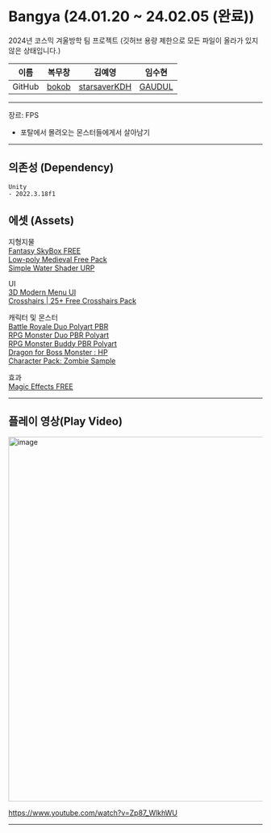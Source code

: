 # Bangya (24.01.20 ~ 24.02.05 (완료))
2024년 코스믹 겨울방학 팀 프로젝트
(깃허브 용량 제한으로 모든 파일이 올라가 있지 않은 상태입니다.)

| 이름 | 복무창                                  | 김예영                                                | 임수현                                     |  
| --- | --------------------------------------- | ------------------------------------------           | ------------------------------------------ |  
|GitHub| [bokob](https://github.com/bokob)      | [starsaverKDH](https://github.com/starsaverKDH)      | [GAUDUL](https://github.com/GAUDUL) |  
___  

장르: FPS
- 포탈에서 몰려오는 몬스터들에게서 살아남기  
___
## 의존성 (Dependency)
```
Unity
- 2022.3.18f1
```
  
## 에셋 (Assets)
지형지물  
[Fantasy SkyBox FREE](https://assetstore.unity.com/packages/2d/textures-materials/sky/fantasy-skybox-free-18353)  
[Low-poly Medieval Free Pack](https://assetstore.unity.com/packages/3d/environments/low-poly-medieval-free-pack-253520)  
[Simple Water Shader URP](https://assetstore.unity.com/packages/2d/textures-materials/water/simple-water-shader-urp-191449)  

UI  
[3D Modern Menu UI](https://assetstore.unity.com/packages/tools/gui/3d-modern-menu-ui-116144)  
[Crosshairs | 25+ Free Crosshairs Pack](https://assetstore.unity.com/packages/2d/gui/icons/crosshairs-25-free-crosshairs-pack-216732)

캐릭터 및 몬스터  
[Battle Royale Duo Polyart PBR](https://assetstore.unity.com/packages/3d/characters/humanoids/battle-royale-duo-polyart-pbr-185080)  
[RPG Monster Duo PBR Polyart](https://assetstore.unity.com/packages/3d/characters/creatures/rpg-monster-duo-pbr-polyart-157762)  
[RPG Monster Buddy PBR Polyart](https://assetstore.unity.com/packages/3d/characters/creatures/rpg-monster-buddy-pbr-polyart-253961)  
[Dragon for Boss Monster : HP](https://assetstore.unity.com/packages/3d/characters/creatures/dragon-for-boss-monster-hp-79398)  
[Character Pack: Zombie Sample](https://assetstore.unity.com/packages/3d/characters/humanoids/fantasy/character-pack-zombie-sample-131604)  

효과  
[Magic Effects FREE](https://assetstore.unity.com/packages/vfx/particles/spells/magic-effects-free-247933)  

___  
## 플레이 영상(Play Video)  
<img width="723" alt="image" src="https://github.com/CBNU-COSMIC/Bangya/assets/85085804/fe4838bb-2e2a-4143-aa9b-5be562ef6bf6">  

https://www.youtube.com/watch?v=Zp87_WlkhWU
___   

